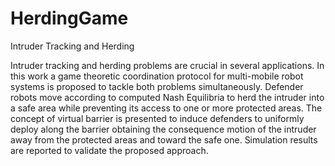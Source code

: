 # HerdingGame
Intruder Tracking and Herding

Intruder tracking and herding problems are crucial in several applications. In this work a game theoretic coordination protocol for multi-mobile robot systems is proposed to tackle both problems simultaneously. Defender robots move according to computed Nash Equilibria to herd the intruder into a safe area while preventing its access to one or more protected areas. The concept of virtual barrier is presented to induce defenders to uniformly deploy along the barrier obtaining the consequence motion of the intruder away from the protected areas and toward the safe one. Simulation results are reported to validate the proposed approach.
